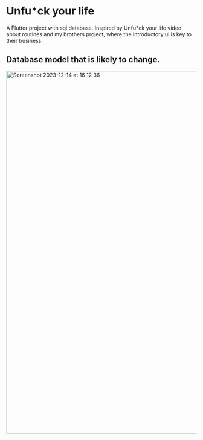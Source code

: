 # Unfu*ck your life

A Flutter project with sql database. Inspired by Unfu*ck your life video about routines and my brothers project,
where the introductory ui is key to their business.
## Database model that is likely to change.
<img width="962" alt="Screenshot 2023-12-14 at 16 12 36" src="https://github.com/JanKubesIsBest/Todo-app/assets/71927636/4b98fba4-17c1-4bc9-9864-5b3896916e81">
